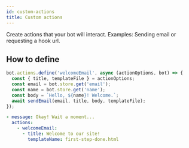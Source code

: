 ```yaml
---
id: custom-actions
title: Custom actions
---
```


Create actions that your bot will interact. Examples: Sending email or requesting a hook url.


## How to define

```javascript
bot.actions.define('welcomeEmail', async (actionOptions, bot) => {
  const { title, templateFile } = actionOptions;
  const email = bot.store.get('email');
  const name = bot.store.get('name');
  const body = `Hello, ${name}! Welcome.`;
  await sendEmail(email, title, body, templateFile);
});
```

```yaml
- message: Okay! Wait a moment...
  actions:
    - welcomeEmail:
      - title: Welcome to our site!
        templateName: first-step-done.html
```
